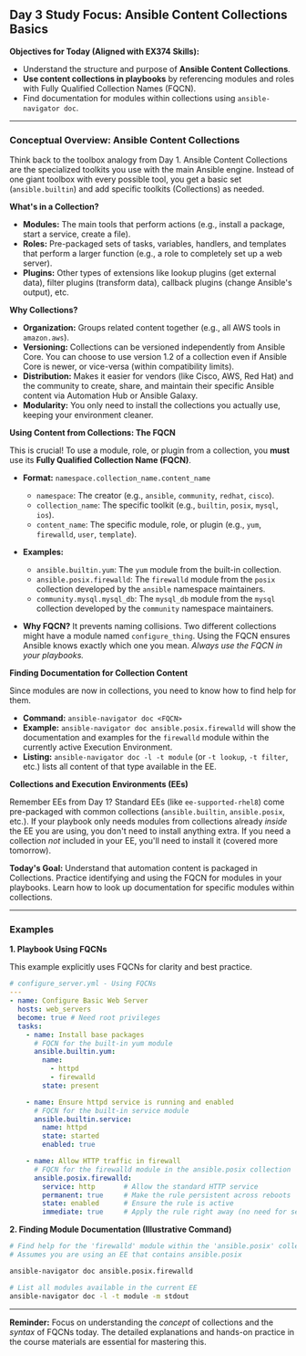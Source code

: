## Day 3 Study Focus: Ansible Content Collections Basics

**Objectives for Today (Aligned with EX374 Skills):**

* Understand the structure and purpose of **Ansible Content Collections**.
* **Use content collections in playbooks** by referencing modules and roles with Fully Qualified Collection Names (FQCN).
* Find documentation for modules within collections using `ansible-navigator doc`.

---

### Conceptual Overview: Ansible Content Collections

Think back to the toolbox analogy from Day 1. Ansible Content Collections are the specialized toolkits you use with the main Ansible engine. Instead of one giant toolbox with every possible tool, you get a basic set (`ansible.builtin`) and add specific toolkits (Collections) as needed.

**What's in a Collection?**

* **Modules:** The main tools that perform actions (e.g., install a package, start a service, create a file).
* **Roles:** Pre-packaged sets of tasks, variables, handlers, and templates that perform a larger function (e.g., a role to completely set up a web server).
* **Plugins:** Other types of extensions like lookup plugins (get external data), filter plugins (transform data), callback plugins (change Ansible's output), etc.

**Why Collections?**

* **Organization:** Groups related content together (e.g., all AWS tools in `amazon.aws`).
* **Versioning:** Collections can be versioned independently from Ansible Core. You can choose to use version 1.2 of a collection even if Ansible Core is newer, or vice-versa (within compatibility limits).
* **Distribution:** Makes it easier for vendors (like Cisco, AWS, Red Hat) and the community to create, share, and maintain their specific Ansible content via Automation Hub or Ansible Galaxy.
* **Modularity:** You only need to install the collections you actually use, keeping your environment cleaner.

**Using Content from Collections: The FQCN**

This is crucial! To use a module, role, or plugin from a collection, you **must** use its **Fully Qualified Collection Name (FQCN)**.

* **Format:** `namespace.collection_name.content_name`
    * `namespace`: The creator (e.g., `ansible`, `community`, `redhat`, `cisco`).
    * `collection_name`: The specific toolkit (e.g., `builtin`, `posix`, `mysql`, `ios`).
    * `content_name`: The specific module, role, or plugin (e.g., `yum`, `firewalld`, `user`, `template`).

* **Examples:**
    * `ansible.builtin.yum`: The `yum` module from the built-in collection.
    * `ansible.posix.firewalld`: The `firewalld` module from the `posix` collection developed by the `ansible` namespace maintainers.
    * `community.mysql.mysql_db`: The `mysql_db` module from the `mysql` collection developed by the `community` namespace maintainers.

* **Why FQCN?** It prevents naming collisions. Two different collections might have a module named `configure_thing`. Using the FQCN ensures Ansible knows exactly which one you mean. *Always use the FQCN in your playbooks.*

**Finding Documentation for Collection Content**

Since modules are now in collections, you need to know how to find help for them.

* **Command:** `ansible-navigator doc <FQCN>`
* **Example:** `ansible-navigator doc ansible.posix.firewalld` will show the documentation and examples for the `firewalld` module within the currently active Execution Environment.
* **Listing:** `ansible-navigator doc -l -t module` (or `-t lookup`, `-t filter`, etc.) lists all content of that type available in the EE.

**Collections and Execution Environments (EEs)**

Remember EEs from Day 1? Standard EEs (like `ee-supported-rhel8`) come pre-packaged with common collections (`ansible.builtin`, `ansible.posix`, etc.). If your playbook only needs modules from collections already *inside* the EE you are using, you don't need to install anything extra. If you need a collection *not* included in your EE, you'll need to install it (covered more tomorrow).

**Today's Goal:** Understand that automation content is packaged in Collections. Practice identifying and using the FQCN for modules in your playbooks. Learn how to look up documentation for specific modules within collections.

---

### Examples

**1. Playbook Using FQCNs**

This example explicitly uses FQCNs for clarity and best practice.

```yaml
# configure_server.yml - Using FQCNs
---
- name: Configure Basic Web Server
  hosts: web_servers
  become: true # Need root privileges
  tasks:
    - name: Install base packages
      # FQCN for the built-in yum module
      ansible.builtin.yum:
        name:
          - httpd
          - firewalld
        state: present

    - name: Ensure httpd service is running and enabled
      # FQCN for the built-in service module
      ansible.builtin.service:
        name: httpd
        state: started
        enabled: true

    - name: Allow HTTP traffic in firewall
      # FQCN for the firewalld module in the ansible.posix collection
      ansible.posix.firewalld:
        service: http       # Allow the standard HTTP service
        permanent: true     # Make the rule persistent across reboots
        state: enabled      # Ensure the rule is active
        immediate: true     # Apply the rule right away (no need for separate reload)
```

**2. Finding Module Documentation (Illustrative Command)**

```bash
# Find help for the 'firewalld' module within the 'ansible.posix' collection
# Assumes you are using an EE that contains ansible.posix

ansible-navigator doc ansible.posix.firewalld

# List all modules available in the current EE
ansible-navigator doc -l -t module -m stdout
```

---

**Reminder:** Focus on understanding the *concept* of collections and the *syntax* of FQCNs today. The detailed explanations and hands-on practice in the course materials are essential for mastering this.
